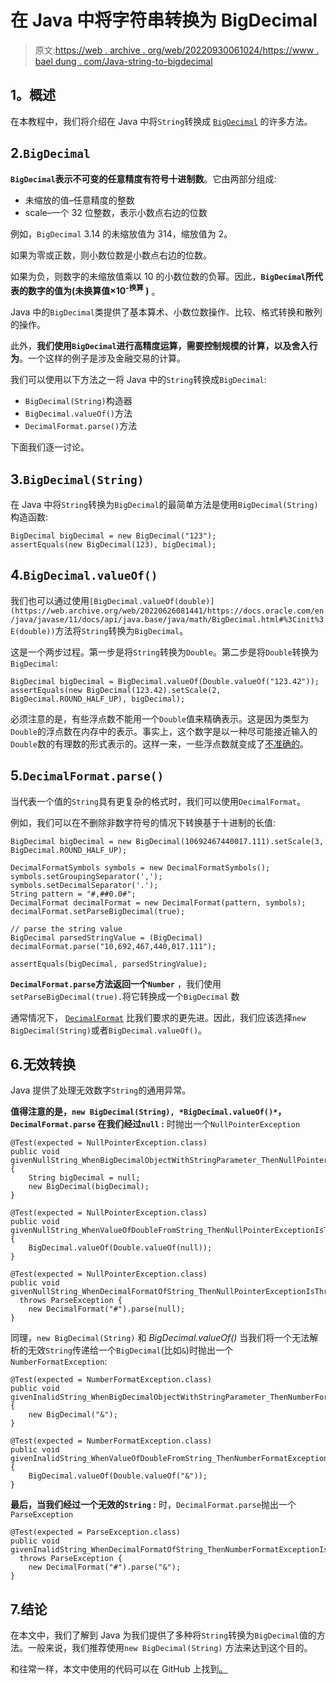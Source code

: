 # 在 Java 中将字符串转换为 BigDecimal

> 原文:[https://web . archive . org/web/20220930061024/https://www . bael dung . com/Java-string-to-bigdecimal](https://web.archive.org/web/20220930061024/https://www.baeldung.com/java-string-to-bigdecimal)

## **1。概述**

在本教程中，我们将介绍在 Java 中将`String`转换成 [`BigDecimal`](/web/20220626081441/https://www.baeldung.com/java-bigdecimal-biginteger) 的许多方法。

## 2.`BigDecimal`

**`BigDecimal`表示不可变的任意精度有符号十进制数**。它由两部分组成:

*   未缩放的值–任意精度的整数
*   scale–一个 32 位整数，表示小数点右边的位数

例如，`BigDecimal` 3.14 的未缩放值为 314，缩放值为 2。

如果为零或正数，则小数位数是小数点右边的位数。

如果为负，则数字的未缩放值乘以 10 的小数位数的负幂。因此，**`BigDecimal`所代表的数字的值为(未换算值×10<sup>-换算</sup> )** 。

Java 中的`BigDecimal`类提供了基本算术、小数位数操作、比较、格式转换和散列的操作。

此外，**我们使用`BigDecimal`进行高精度运算，需要控制规模的计算，以及舍入行为**。一个这样的例子是涉及金融交易的计算。

我们可以使用以下方法之一将 Java 中的`String`转换成`BigDecimal`:

*   `BigDecimal(String)`构造器
*   `BigDecimal.valueOf()`方法
*   `DecimalFormat.parse()`方法

下面我们逐一讨论。

## 3.`BigDecimal(String)`

在 Java 中将`String`转换为`BigDecimal`的最简单方法是使用`BigDecimal(String)`构造函数:

```
BigDecimal bigDecimal = new BigDecimal("123");
assertEquals(new BigDecimal(123), bigDecimal);
```

## 4.`BigDecimal.valueOf()`

我们也可以通过使用`[BigDecimal.valueOf(double)](https://web.archive.org/web/20220626081441/https://docs.oracle.com/en/java/javase/11/docs/api/java.base/java/math/BigDecimal.html#%3Cinit%3E(double))`方法将`String`转换为`BigDecimal`。

这是一个两步过程。第一步是将`String`转换为`Double`。第二步是将`Double`转换为`BigDecimal`:

```
BigDecimal bigDecimal = BigDecimal.valueOf(Double.valueOf("123.42"));
assertEquals(new BigDecimal(123.42).setScale(2, BigDecimal.ROUND_HALF_UP), bigDecimal);
```

必须注意的是，有些浮点数不能用一个`Double`值来精确表示。这是因为类型为`Double`的浮点数在内存中的表示。事实上，这个数字是以一种尽可能接近输入的`Double`数的有理数的形式表示的。这样一来，一些浮点数就变成了[不准确的](/web/20220626081441/https://www.baeldung.com/cs/floating-point-numbers-inaccuracy)。

## 5.`DecimalFormat.parse()`

当代表一个值的`String`具有更复杂的格式时，我们可以使用`DecimalFormat`。

例如，我们可以在不删除非数字符号的情况下转换基于十进制的长值:

```
BigDecimal bigDecimal = new BigDecimal(10692467440017.111).setScale(3, BigDecimal.ROUND_HALF_UP);

DecimalFormatSymbols symbols = new DecimalFormatSymbols();
symbols.setGroupingSeparator(',');
symbols.setDecimalSeparator('.');
String pattern = "#,##0.0#";
DecimalFormat decimalFormat = new DecimalFormat(pattern, symbols);
decimalFormat.setParseBigDecimal(true);

// parse the string value
BigDecimal parsedStringValue = (BigDecimal) decimalFormat.parse("10,692,467,440,017.111");

assertEquals(bigDecimal, parsedStringValue);
```

**`DecimalFormat.parse`方法返回一个`Number`** ，我们使用`setParseBigDecimal(true).`将它转换成一个`BigDecimal` 数

通常情况下， [`DecimalFormat`](/web/20220626081441/https://www.baeldung.com/java-decimalformat) 比我们要求的更先进。因此，我们应该选择`new BigDecimal(String)`或者`BigDecimal.valueOf()`。

## 6.**无效转换**

Java 提供了处理无效数字`String`的通用异常。

**值得注意的是，`new BigDecimal(String), *BigDecimal.valueOf()*`，`DecimalFormat.parse` 在我们经过`null` :** 时抛出一个`NullPointerException`

```
@Test(expected = NullPointerException.class)
public void givenNullString_WhenBigDecimalObjectWithStringParameter_ThenNullPointerExceptionIsThrown() {
    String bigDecimal = null;
    new BigDecimal(bigDecimal);
}

@Test(expected = NullPointerException.class)
public void givenNullString_WhenValueOfDoubleFromString_ThenNullPointerExceptionIsThrown() {
    BigDecimal.valueOf(Double.valueOf(null));
}

@Test(expected = NullPointerException.class)
public void givenNullString_WhenDecimalFormatOfString_ThenNullPointerExceptionIsThrown()
  throws ParseException {
    new DecimalFormat("#").parse(null);
}
```

同理，`new BigDecimal(String)` 和 *BigDecimal.valueOf()* 当我们将一个无法解析的无效`String`传递给一个`BigDecimal`(比如`&`)时抛出一个`NumberFormatException`:

```
@Test(expected = NumberFormatException.class)
public void givenInalidString_WhenBigDecimalObjectWithStringParameter_ThenNumberFormatExceptionIsThrown() {
    new BigDecimal("&");
}

@Test(expected = NumberFormatException.class)
public void givenInalidString_WhenValueOfDoubleFromString_ThenNumberFormatExceptionIsThrown() {
    BigDecimal.valueOf(Double.valueOf("&"));
} 
```

**最后，当我们经过一个无效的`String` :** 时，`DecimalFormat.parse`抛出一个`ParseException`

```
@Test(expected = ParseException.class)
public void givenInalidString_WhenDecimalFormatOfString_ThenNumberFormatExceptionIsThrown()
  throws ParseException {
    new DecimalFormat("#").parse("&");
}
```

## 7.结论

在本文中，我们了解到 Java 为我们提供了多种将`String`转换为`BigDecimal`值的方法。一般来说，我们推荐使用`new BigDecimal(String)` 方法来达到这个目的。

和往常一样，本文中使用的代码可以在 GitHub 上找到[。](https://web.archive.org/web/20220626081441/https://github.com/eugenp/tutorials/tree/master/core-java-modules/core-java-string-conversions-2)